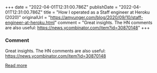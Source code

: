 +++
date = "2022-04-01T12:31:00.786Z"
publishDate = "2022-04-01T12:31:00.786Z"
title = "How I operated as a Staff engineer at Heroku (2020)"
originalUrl = "https://amyunger.com/blog/2020/09/10/staff-engineer-at-heroku.html"
comment = "Great insights. The HN comments are also useful: https://news.ycombinator.com/item?id=30870148"
+++

### Comment

Great insights. The HN comments are also useful: https://news.ycombinator.com/item?id=30870148

[Read more](https://amyunger.com/blog/2020/09/10/staff-engineer-at-heroku.html)
